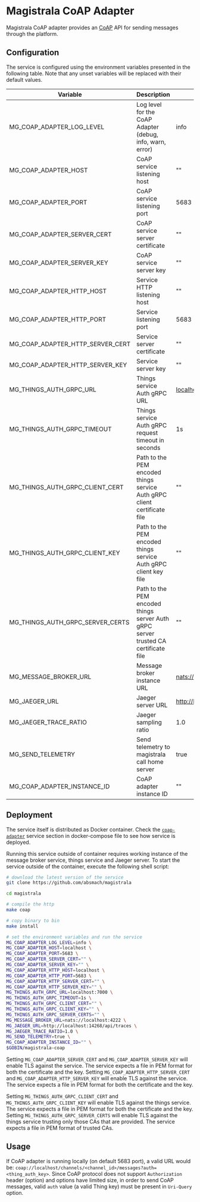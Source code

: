 # Magistrala CoAP Adapter

Magistrala CoAP adapter provides an [CoAP](http://coap.technology/) API for sending messages through the platform.

## Configuration

The service is configured using the environment variables presented in the following table. Note that any unset variables will be replaced with their default values.

| Variable                         | Description                                                                        | Default                            |
| -------------------------------- | ---------------------------------------------------------------------------------- | ---------------------------------- |
| MG_COAP_ADAPTER_LOG_LEVEL        | Log level for the CoAP Adapter (debug, info, warn, error)                          | info                               |
| MG_COAP_ADAPTER_HOST             | CoAP service listening host                                                        | ""                                 |
| MG_COAP_ADAPTER_PORT             | CoAP service listening port                                                        | 5683                               |
| MG_COAP_ADAPTER_SERVER_CERT      | CoAP service server certificate                                                    | ""                                 |
| MG_COAP_ADAPTER_SERVER_KEY       | CoAP service server key                                                            | ""                                 |
| MG_COAP_ADAPTER_HTTP_HOST        | Service HTTP listening host                                                        | ""                                 |
| MG_COAP_ADAPTER_HTTP_PORT        | Service listening port                                                             | 5683                               |
| MG_COAP_ADAPTER_HTTP_SERVER_CERT | Service server certificate                                                         | ""                                 |
| MG_COAP_ADAPTER_HTTP_SERVER_KEY  | Service server key                                                                 | ""                                 |
| MG_THINGS_AUTH_GRPC_URL          | Things service Auth gRPC URL                                                       | <localhost:7000>                   |
| MG_THINGS_AUTH_GRPC_TIMEOUT      | Things service Auth gRPC request timeout in seconds                                | 1s                                 |
| MG_THINGS_AUTH_GRPC_CLIENT_CERT  | Path to the PEM encoded things service Auth gRPC client certificate file           | ""                                 |
| MG_THINGS_AUTH_GRPC_CLIENT_KEY   | Path to the PEM encoded things service Auth gRPC client key file                   | ""                                 |
| MG_THINGS_AUTH_GRPC_SERVER_CERTS | Path to the PEM encoded things server Auth gRPC server trusted CA certificate file | ""                                 |
| MG_MESSAGE_BROKER_URL            | Message broker instance URL                                                        | <nats://localhost:4222>            |
| MG_JAEGER_URL                    | Jaeger server URL                                                                  | <http://localhost:4318//v1/traces> |
| MG_JAEGER_TRACE_RATIO            | Jaeger sampling ratio                                                              | 1.0                                |
| MG_SEND_TELEMETRY                | Send telemetry to magistrala call home server                                      | true                               |
| MG_COAP_ADAPTER_INSTANCE_ID      | CoAP adapter instance ID                                                           | ""                                 |

## Deployment

The service itself is distributed as Docker container. Check the [`coap-adapter`](https://github.com/absmach/magistrala/blob/main/docker/docker-compose.yml) service section in docker-compose file to see how service is deployed.

Running this service outside of container requires working instance of the message broker service, things service and Jaeger server.
To start the service outside of the container, execute the following shell script:

```bash
# download the latest version of the service
git clone https://github.com/absmach/magistrala

cd magistrala

# compile the http
make coap

# copy binary to bin
make install

# set the environment variables and run the service
MG_COAP_ADAPTER_LOG_LEVEL=info \
MG_COAP_ADAPTER_HOST=localhost \
MG_COAP_ADAPTER_PORT=5683 \
MG_COAP_ADAPTER_SERVER_CERT="" \
MG_COAP_ADAPTER_SERVER_KEY="" \
MG_COAP_ADAPTER_HTTP_HOST=localhost \
MG_COAP_ADAPTER_HTTP_PORT=5683 \
MG_COAP_ADAPTER_HTTP_SERVER_CERT="" \
MG_COAP_ADAPTER_HTTP_SERVER_KEY="" \
MG_THINGS_AUTH_GRPC_URL=localhost:7000 \
MG_THINGS_AUTH_GRPC_TIMEOUT=1s \
MG_THINGS_AUTH_GRPC_CLIENT_CERT="" \
MG_THINGS_AUTH_GRPC_CLIENT_KEY="" \
MG_THINGS_AUTH_GRPC_SERVER_CERTS="" \
MG_MESSAGE_BROKER_URL=nats://localhost:4222 \
MG_JAEGER_URL=http://localhost:14268/api/traces \
MG_JAEGER_TRACE_RATIO=1.0 \
MG_SEND_TELEMETRY=true \
MG_COAP_ADAPTER_INSTANCE_ID="" \
$GOBIN/magistrala-coap
```

Setting `MG_COAP_ADAPTER_SERVER_CERT` and `MG_COAP_ADAPTER_SERVER_KEY` will enable TLS against the service. The service expects a file in PEM format for both the certificate and the key. Setting `MG_COAP_ADAPTER_HTTP_SERVER_CERT` and `MG_COAP_ADAPTER_HTTP_SERVER_KEY` will enable TLS against the service. The service expects a file in PEM format for both the certificate and the key.

Setting `MG_THINGS_AUTH_GRPC_CLIENT_CERT` and `MG_THINGS_AUTH_GRPC_CLIENT_KEY` will enable TLS against the things service. The service expects a file in PEM format for both the certificate and the key. Setting `MG_THINGS_AUTH_GRPC_SERVER_CERTS` will enable TLS against the things service trusting only those CAs that are provided. The service expects a file in PEM format of trusted CAs.

## Usage

If CoAP adapter is running locally (on default 5683 port), a valid URL would be: `coap://localhost/channels/<channel_id>/messages?auth=<thing_auth_key>`.
Since CoAP protocol does not support `Authorization` header (option) and options have limited size, in order to send CoAP messages, valid `auth` value (a valid Thing key) must be present in `Uri-Query` option.
